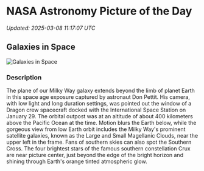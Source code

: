 # NASA Astronomy Picture of the Day

_Updated: 2025-03-08 11:17:07 UTC_

## Galaxies in Space

![Galaxies in Space](https://apod.nasa.gov/apod/image/2503/iss072e574593_DonPetit1024.jpg)

### Description

The plane of our Milky Way galaxy extends beyond the limb of planet Earth in this space age exposure captured by astronaut Don Pettit. His camera, with low light and long duration settings, was pointed out the window of a Dragon crew spacecraft docked with the International Space Station on January 29. The orbital outpost was at an altitude of about 400 kilometers above the Pacific Ocean at the time. Motion blurs the Earth below, while the gorgeous view from low Earth orbit includes the Milky Way's prominent satellite galaxies, known as the Large and Small Magellanic Clouds, near the upper left in the frame. Fans of southern skies can also spot the Southern Cross. The four brightest stars of the famous southern constellation Crux are near picture center, just beyond the edge of the bright horizon and shining through Earth's orange tinted atmospheric glow.
